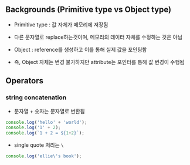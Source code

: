 ## Backgrounds (Primitive type vs Object type)
* Primitive type : 값 자체가 메모리에 저장됨
* 다른 문자열로 replace하는것이며, 메모리의 데이터 자체를 수정하는 것은 아님

* Object : reference를 생성하고 이를 통해 실제 값을 포인팅함 
* 즉, Object 자체는 변경 불가하지만 attribute는 포인터를 통해 값 변경이 수행됨

## Operators
### string concatenation
* 문자열 + 숫자는 문자열로 변환됨

```javascript
console.log('hello' + 'world');
console.log('1' + 2);
console.log(`1 + 2 = ${1+2}`);
```

* single quote 처리는 `\`
```javascript
console.log('ellie\'s book');
```


